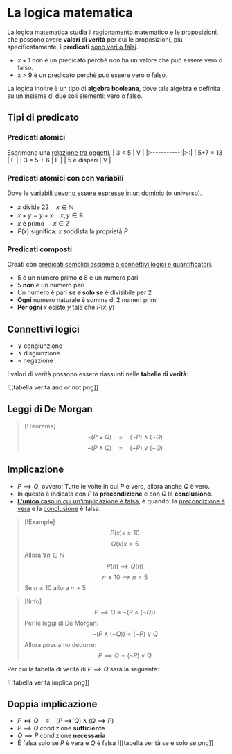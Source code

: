 # La logica matematica
La logica matematica <u>studia il ragionamento matematico e le proposizioni</u>, che possono avere **valori di verità** per cui le proposizioni, più specificatamente, i **predicati** <u>sono veri o falsi</u>.

- $x+1$ non è un predicato perchè non ha un valore che può essere vero o falso.
- x > 9 è un predicato perchè può essere vero o falso.

La logica inoltre è un tipo di **algebra booleana**, dove tale algebra è definita su un insieme di due soli elementi: vero o falso.

## Tipi di predicato
### Predicati atomici
Esprimono una <u>relazione tra oggetti</u>.
|    3 < 5    | V |
|:-----------:|:-:|
|   5+7 = 13  | F |
|  3 = 5 + 6  | F |
| 5 è dispari | V |

### Predicati atomici con con variabili
Dove le <u>variabili devono essere espresse in un dominio</u> (o universo).
- $x$ divide $22 \quad x\in \mathbb{N}$
- $x+y = y+x \quad x,y \in \mathbb{R}$
- $x$ è primo $\quad x\in \mathbb{Z}$
- $P(x)$ significa: $x$ soddisfa la proprietà $P$

### Predicati composti
Creati con <u>predicati semplici assieme a connettivi logici e quantificatori</u>.
- $5$ è un numero primo **e** $8$ è un numero pari
- $5$ **non** è un numero pari
- Un numero è pari **se e solo se** è divisibile per 2
- **Ogni** numero naturale è somma di 2 numeri primi
- **Per ogni** $x$ esiste $y$ tale che $P(x,y)$

## Connettivi logici
- $\lor$ congiunzione
- $\land$ disgiunzione
- $\neg$ negazione

I valori di verità possono essere riassunti nelle **tabelle di verità**:

![[tabella verità and or not.png]]

## Leggi di De Morgan
>[!Teorema]
>$$\neg(P\lor Q) \quad = \quad (\neg P) \land (\neg Q)$$
>$$\neg(P\land Q) \quad = \quad (\neg P) \lor (\neg Q)$$


## Implicazione
- $P \implies Q$, ovvero: Tutte le volte in cui $P$ è vero, allora anche $Q$ è vero.
- In questo è indicata con $P$ la **precondizione** e con $Q$ la **conclusione**.
- <u><b>L'unico</b> caso in cui un'implicazione è falsa</u>, è quando: la <u>precondizione è vera</u> e la <u>conclusione</u> è falsa.
>[!Example]
>$$P(x) x \geq 10$$
>$$Q(x) x > 5$$
>Allora $\forall n \in \mathbb{N}$
>$$P(n)\implies Q(n)$$
>$$n \geq 10 \implies n > 5$$
>Se $n \geq 10$ allora $n>5$

>[!Info]
>$$P \implies Q \equiv \neg(P\land (\neg Q))$$
>Per le leggi di De Morgan:
>$$\neg(P\land (\neg Q)) = (\neg P) \lor Q$$
>Allora possiamo dedurre:
>$$P \implies Q = (\neg P) \lor Q$$


Per cui la tabella di verità di $P \implies Q$ sarà la seguente:

![[tabella verità implica.png]]

## Doppia implicazione
- $P \iff Q \quad \equiv \quad (P\implies Q)\land (Q\implies P)$
- $P \implies Q$ condizione **sufficiente**
- $Q\implies P$ condizione **necessaria**
- É falsa solo se $P$ è vera e $Q$ è falsa
![[tabella verità se e solo se.png]]
